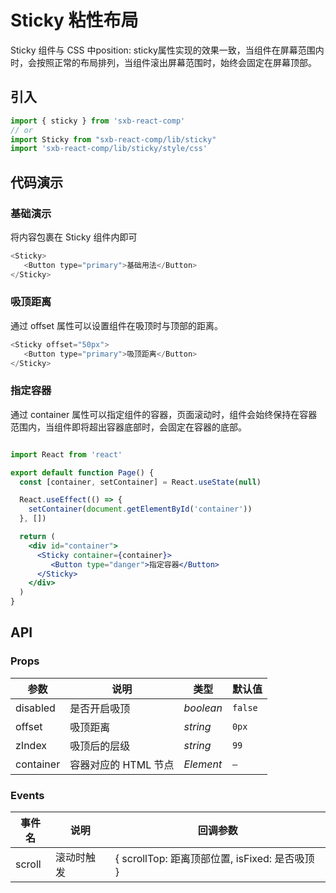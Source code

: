 # Sticky 粘性布局

Sticky 组件与 CSS 中position: sticky属性实现的效果一致，当组件在屏幕范围内时，会按照正常的布局排列，当组件滚出屏幕范围时，始终会固定在屏幕顶部。

## 引入

```js
import { sticky } from 'sxb-react-comp'
// or
import Sticky from "sxb-react-comp/lib/sticky"
import 'sxb-react-comp/lib/sticky/style/css'
```

## 代码演示

### 基础演示

将内容包裹在 Sticky 组件内即可
```js
<Sticky>
   <Button type="primary">基础用法</Button>
</Sticky>       
```

### 吸顶距离
通过 offset 属性可以设置组件在吸顶时与顶部的距离。

```js
<Sticky offset="50px">
   <Button type="primary">吸顶距离</Button>
</Sticky>       
```

### 指定容器
通过 container 属性可以指定组件的容器，页面滚动时，组件会始终保持在容器范围内，当组件即将超出容器底部时，会固定在容器的底部。

```jsx harmony

import React from 'react'

export default function Page() {
  const [container, setContainer] = React.useState(null)

  React.useEffect(() => {
    setContainer(document.getElementById('container'))
  }, [])

  return (
    <div id="container">
      <Sticky container={container}>
         <Button type="danger">指定容器</Button>
      </Sticky>         
    </div>
  )    
}

```

## API

### Props

| 参数 | 说明 | 类型 | 默认值 |
| --- | --- | --- | --- |
| disabled | 是否开启吸顶 | _boolean_ | `false` |
| offset | 吸顶距离 | _string_ | `0px` |
| zIndex | 吸顶后的层级 | _string_ | `99` |
| container | 容器对应的 HTML 节点 | _Element_ | `—` |

### Events

| 事件名 | 说明 | 回调参数 |
| --- | --- | --- |
| scroll | 滚动时触发 | { scrollTop: 距离顶部位置, isFixed: 是否吸顶 } |

